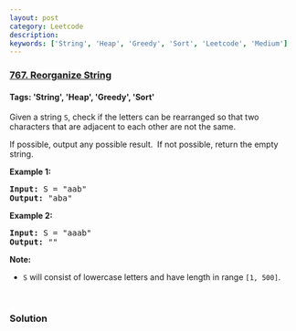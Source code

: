 ```yaml
---
layout: post
category: Leetcode
description: 
keywords: ['String', 'Heap', 'Greedy', 'Sort', 'Leetcode', 'Medium']
---
```

### [767. Reorganize String](https://leetcode.com/problems/reorganize-string)

#### Tags: 'String', 'Heap', 'Greedy', 'Sort'

<div class="content__u3I1 question-content__JfgR"><div><p>Given a string <code>S</code>, check if the letters can be rearranged so that two characters that are adjacent to each other are not the same.</p>
<p>If possible, output any possible result.  If not possible, return the empty string.</p>
<p><strong>Example 1:</strong></p>
<pre><strong>Input:</strong> S = "aab"
<strong>Output:</strong> "aba"
</pre>
<p><strong>Example 2:</strong></p>
<pre><strong>Input:</strong> S = "aaab"
<strong>Output:</strong> ""
</pre>
<p><strong>Note:</strong></p>
<ul>
<li><code>S</code> will consist of lowercase letters and have length in range <code>[1, 500]</code>.</li>
</ul>
<p> </p>
</div></div>

### Solution
